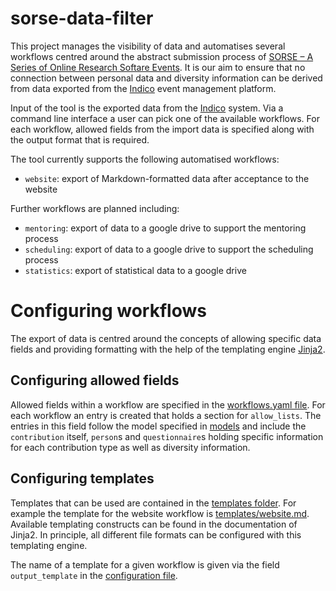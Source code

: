 # sorse-data-filter

This project manages the visibility of data and automatises several
workflows centred around the abstract submission process of [SORSE – A Series of
Online Research Softare Events](http://sorse.github.io). It is our aim to ensure
that no connection between personal data and diversity information can be derived
from data exported from the [Indico](https://getindico.io) event management platform.

Input of the tool is the exported data from the [Indico](https://getindico.io) system.
Via a command line interface a user can pick one of the available workflows. For each
workflow, allowed fields from the import data is specified along with the output format
that is required.

The tool currently supports the following automatised workflows:

* ``website``: export of Markdown-formatted data after acceptance to the website

Further workflows are planned including:

* ``mentoring``: export of data to a google drive to support the mentoring process
* ``scheduling``: export of data to a google drive to support the scheduling process
* ``statistics``: export of statistical data to a google drive

# Configuring workflows

The export of data is centred around the concepts of allowing specific data fields
and providing formatting with the help of the templating engine
[Jinja2](https://jinja.palletsprojects.com/en/2.11.x/).

## Configuring allowed fields

Allowed fields within a workflow are specified in the
[workflows.yaml file](workflows.yaml). For each workflow an entry is created that
holds a section for ``allow_lists``. The entries in this field follow the model
specified in [models](models) and include the ``contribution`` itself, ``person``s
and ``questionnaire``s holding specific information for each contribution type
as well as diversity information.

## Configuring templates

Templates that can be used are contained in the [templates folder](templates).
For example the template for the website workflow is [templates/website.md](templates/website.md).
Available templating constructs can be found in the documentation of Jinja2. In
principle, all different file formats can be configured with this templating engine.

The name of a template for a given workflow is given via the field
``output_template`` in the [configuration file](workflows.yaml).
